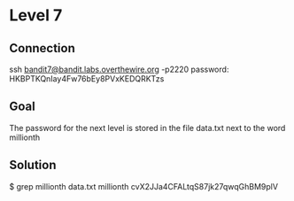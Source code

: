 # Level 7
## Connection
ssh bandit7@bandit.labs.overthewire.org -p2220
password: HKBPTKQnIay4Fw76bEy8PVxKEDQRKTzs
## Goal
The password for the next level is stored in the file data.txt next to the word millionth
## Solution
$ grep millionth data.txt 
millionth	cvX2JJa4CFALtqS87jk27qwqGhBM9plV

